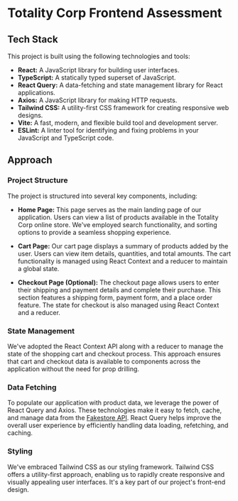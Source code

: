 # Totality Corp Frontend Assessment

## Tech Stack

This project is built using the following technologies and tools:

- **React:** A JavaScript library for building user interfaces.
- **TypeScript:** A statically typed superset of JavaScript.
- **React Query:** A data-fetching and state management library for React applications.
- **Axios:** A JavaScript library for making HTTP requests.
- **Tailwind CSS:** A utility-first CSS framework for creating responsive web designs.
- **Vite:** A fast, modern, and flexible build tool and development server.
- **ESLint:** A linter tool for identifying and fixing problems in your JavaScript and TypeScript code.

## Approach

### Project Structure

The project is structured into several key components, including:

- **Home Page:** This page serves as the main landing page of our application. Users can view a list of products available in the Totality Corp online store. We've employed  search functionality, and sorting options to provide a seamless shopping experience.

- **Cart Page:** Our cart page displays a summary of products added by the user. Users can view item details, quantities, and total amounts. The cart functionality is managed using React Context and a reducer to maintain a global state.

- **Checkout Page (Optional):** The checkout page allows users to enter their shipping and payment details and complete their purchase. This section features a shipping form, payment form, and a place order feature. The state for checkout is also managed using React Context and a reducer.

### State Management

We've adopted the React Context API along with a reducer to manage the state of the shopping cart and checkout process. This approach ensures that cart and checkout data is available to components across the application without the need for prop drilling.

### Data Fetching

To populate our application with product data, we leverage the power of React Query and Axios. These technologies make it easy to fetch, cache, and manage data from the [Fakestore API](https://fakestoreapi.com/). React Query helps improve the overall user experience by efficiently handling data loading, refetching, and caching.

### Styling

We've embraced Tailwind CSS as our styling framework. Tailwind CSS offers a utility-first approach, enabling us to rapidly create responsive and visually appealing user interfaces. It's a key part of our project's front-end design.
